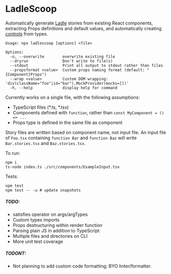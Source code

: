 # LadleScoop

Automatically generate [Ladle](https://ladle.dev) stories from existing React components, extracting Props definitions and default values, and automatically creating [controls](https://ladle.dev/docs/controls) from types.

```
Usage: npx ladlescoop [options] <file>

Options:
  -o, --overwrite        overwrite existing file
  --dryrun               Don't write to file(s)
  --stdout               Print all output to stdout rather than files
  --propsformat <value>  Custom props naming format (default: "{Component}Props")
  --wrap <value>         Custom DOM wrapping: 'div(className="foo"|id="bar"),MockProvider(mocks=[])'
  -h, --help             display help for command
```

Currently works on a single file, with the following assumptions:
- TypeScript files (*.ts, *.tsx)
- Components defined with `function`, rather than `const MyComponent = () => ...`
- Props type is defined in the same file as component

Story files are written based on component name, not input file. An input file of `Foo.tsx` containing `function Bar` and `function Baz` will write `Bar.stories.tsx` and `Baz.stories.tsx`.

To run:
```
npm i
ts-node index.ts ./src/components/ExampleInput.tsx
```

Tests:
```
npm test
npm test -- -u # update snapshots
```

##### TODO:
- satisfies operator on args/argTypes
- Custom types imports
- Props destructuring within render function
- Parsing plain JS in addition to TypeScript
- Multiple files and directories on CLI
- More unit test coverage

##### TODONT:
- Not planning to add custom code formatting; BYO linter/formatter.
